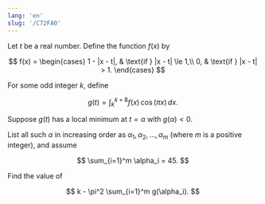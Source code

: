 ```yaml
---
lang: 'en'
slug: '/C72FA0'
---
```


Let $t$ be a real number. Define the function $f(x)$ by

$$
f(x) =
\begin{cases}
1 - |x - t|, & \text{if } |x - t| \le 1,\\
0, & \text{if } |x - t| > 1.
\end{cases}
$$

For some odd integer $k$, define

$$
g(t) = \int_{k}^{k + 8} f(x)\,\cos(\pi x)\,dx.
$$

Suppose $g(t)$ has a local minimum at $t = \alpha$ with $g(\alpha) < 0$.

List all such $\alpha$ in increasing order as $\alpha_1, \alpha_2, \dots, \alpha_m$ (where $m$ is a positive integer), and assume

$$
\sum_{i=1}^m \alpha_i = 45.
$$

Find the value of

$$
k - \pi^2 \sum_{i=1}^m g(\alpha_i).
$$
